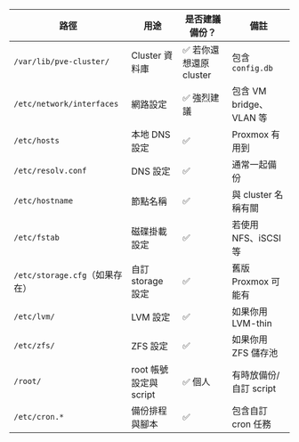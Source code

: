 | 路徑                        | 用途                | 是否建議備份？          | 備註                  |
| ------------------------- | ----------------- | ---------------- | ------------------- |
| `/var/lib/pve-cluster/`   | Cluster 資料庫       | ✅ 若你還想還原 cluster | 包含 `config.db`      |
| `/etc/network/interfaces` | 網路設定              | ✅ 強烈建議           | 包含 VM bridge、VLAN 等 |
| `/etc/hosts`              | 本地 DNS 設定         | ✅                | Proxmox 有用到         |
| `/etc/resolv.conf`        | DNS 設定            | ✅                | 通常一起備份              |
| `/etc/hostname`           | 節點名稱              | ✅                | 與 cluster 名稱有關      |
| `/etc/fstab`              | 磁碟掛載設定            | ✅                | 若使用 NFS、iSCSI 等     |
| `/etc/storage.cfg`（如果存在）  | 自訂 storage 設定     | ✅                | 舊版 Proxmox 可能有      |
| `/etc/lvm/`               | LVM 設定            | ✅                | 如果你用 LVM-thin       |
| `/etc/zfs/`               | ZFS 設定            | ✅                | 如果你用 ZFS 儲存池        |
| `/root/`                  | root 帳號設定與 script | ✅ 個人            | 有時放備份/自訂 script     |
| `/etc/cron.*`             | 備份排程與腳本           | ✅                | 包含自訂 cron 任務        |
